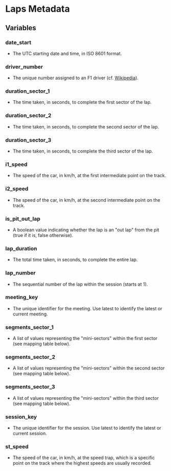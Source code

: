 # Laps Metadata

## Variables

### date_start
- The UTC starting date and time, in ISO 8601 format.

### driver_number
- The unique number assigned to an F1 driver (cf. [Wikipedia](https://en.wikipedia.org/wiki/List_of_Formula_One_driver_numbers#Formula_One_driver_numbers)).

### duration_sector_1
- The time taken, in seconds, to complete the first sector of the lap.

### duration_sector_2
- The time taken, in seconds, to complete the second sector of the lap.

### duration_sector_3
- The time taken, in seconds, to complete the third sector of the lap.

### i1_speed
- The speed of the car, in km/h, at the first intermediate point on the track.

### i2_speed
- The speed of the car, in km/h, at the second intermediate point on the track.

### is_pit_out_lap
- A boolean value indicating whether the lap is an "out lap" from the pit (true if it is, false otherwise).

### lap_duration
- The total time taken, in seconds, to complete the entire lap.

### lap_number
- The sequential number of the lap within the session (starts at 1).

### meeting_key
- The unique identifier for the meeting. Use latest to identify the latest or current meeting.

### segments_sector_1
- A list of values representing the "mini-sectors" within the first sector (see mapping table below).

### segments_sector_2
- A list of values representing the "mini-sectors" within the second sector (see mapping table below).

### segments_sector_3
- A list of values representing the "mini-sectors" within the third sector (see mapping table below).

### session_key
- The unique identifier for the session. Use latest to identify the latest or current session.

### st_speed
- The speed of the car, in km/h, at the speed trap, which is a specific point on the track where the highest speeds are usually recorded.